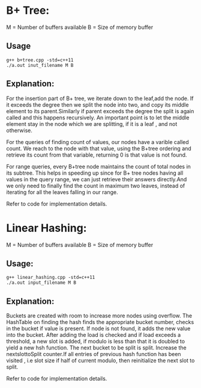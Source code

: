 # B+ Tree:

M = Number of buffers available
B = Size of memory buffer

## Usage
```
g++ b+tree.cpp -std=c++11
./a.out inut_filename M B
```

## Explanation:

For the insertion part of B+ tree, we iterate down to the leaf,add the node.
If it exceeds the degree then we split the node into two, and copy its middle element to its parent.Similarly if parent exceeds the degree the split is again called and this happens recursively. An important point is to let the middle element stay in the node which we are splitting, if it is a leaf , and not otherwise. 

For the queries of finding count of values, our nodes have a varible called count. We reach to the node with that value, using the B+tree ordering and retrieve its count from that variable, 
returning 0 is that value is not found. 

For range queries, every B+tree node maintains the count of total nodes in its subtree. 
This helps in speeding up since for B+ tree nodes having all values in the query range, 
we can just retrieve their answers directly.And we only need to finally find the count in maximum two leaves, instead of iterating for all the leaves falling in our range. 

Refer to code for implementation details. 

# Linear Hashing:

M = Number of buffers available
B = Size of memory buffer

## Usage:
```
g++ linear_hashing.cpp -std=c++11
./a.out input_filename M B
```
## Explanation:

Buckets are created with room to increase more nodes using overflow. The HashTable on finding the hash finds the appropriate bucket number, checks in the bucket if value is present. If node is not found, it adds the new value into the bucket. After adding the load is checked and if load exceeds a threshold, a new slot is added, if modulo is less than that it is doubled to yield a new hsh function. The next bucket to be split is split. Increase the nextslottoSplit counter.If all entries of previous hash function has been visited , i.e slot size if half of current modulo, then reinitialize  the next slot to split. 

Refer to code for implementation details. 
